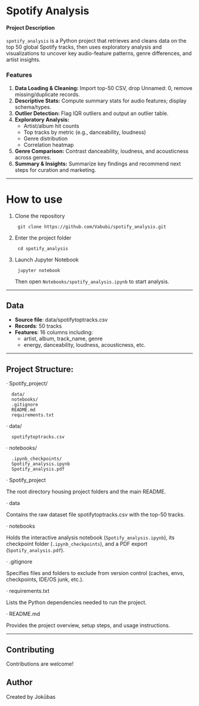 # Spotify Analysis

#### Project Description

`spotify_analysis` is a Python project that retrieves and cleans data on the top 50 global Spotify tracks, then uses exploratory analysis and visualizations to uncover key audio-feature patterns, genre differences, and artist insights.

### Features

1. **Data Loading & Cleaning:** Import top-50 CSV, drop Unnamed: 0, remove missing/duplicate records.
2. **Descriptive Stats:** Compute summary stats for audio features; display schema/types.
3. **Outlier Detection:** Flag IQR outliers and output an outlier table.
4. **Exploratory Analysis:**
   - Artist/album hit counts
   - Top tracks by metric (e.g., danceability, loudness)
   - Genre distribution
   - Correlation heatmap
5. **Genre Comparison:** Contrast danceability, loudness, and acousticness across genres.
6. **Summary & Insights:** Summarize key findings and recommend next steps for curation and marketing.

---

# How to use

1. Clone the repository

        git clone https://github.com/Vabubi/spotify_analysis.git


2. Enter the project folder

        cd spotify_analysis


3. Launch Jupyter Notebook

        jupyter notebook

   Then open `Notebooks/spotify_analysis.ipynb` to start analysis.

---

## Data

- **Source file**: data/spotifytoptracks.csv
- **Records**: 50 tracks
- **Features**: 16 columns including:
  - artist, album, track_name, genre
  - energy, danceability, loudness, acousticness, etc.

---

## Project Structure:

· Spotify_project/

      data/
      notebooks/
      .gitignore
      README.md
      requirements.txt

· data/

      spotifytoptracks.csv

· notebooks/

      .ipynb_checkpoints/
      Spotify_analysis.ipynb
      Spotify_analysis.pdf

· Spotify_project

  The root directory housing project folders and the main README.

· data

  Contains the raw dataset file spotifytoptracks.csv with the top-50 tracks.

· notebooks

  Holds the interactive analysis notebook (`Spotify_analysis.ipynb`), its checkpoint folder (`.ipynb_checkpoints`), and a PDF export (`Spotify_analysis.pdf`).

· .gitignore

  Specifies files and folders to exclude from version control (caches, envs, checkpoints, IDE/OS junk, etc.).

· requirements.txt

  Lists the Python dependencies needed to run the project.

· README.md

  Provides the project overview, setup steps, and usage instructions.

---

## Contributing

Contributions are welcome!

## Author

Created by Jokūbas
